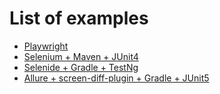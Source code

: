 # List of examples
* [Playwright](https://github.com/Visual-Regression-Tracker/examples-java/blob/master/playwright)
* [Selenium + Maven + JUnit4](https://github.com/Visual-Regression-Tracker/examples-java/blob/master/selenium-maven)
* [Selenide + Gradle + TestNg](https://github.com/Visual-Regression-Tracker/examples-java/blob/master/selenide-gradle)
* [Allure + screen-diff-plugin + Gradle + JUnit5](https://github.com/Visual-Regression-Tracker/examples-java/blob/master/allure-junit5-gradle-kts)
